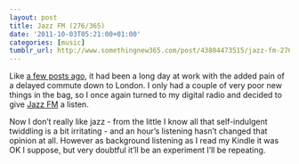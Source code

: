 ```yaml
---
layout: post
title: Jazz FM (276/365)
date: '2011-10-03T05:21:00+01:00'
categories: [music]
tumblr_url: http://www.somethingnew365.com/post/43804473515/jazz-fm-276365
---
```

Like [a few posts ago](/wagners-ring-264365), it had been a long day at work with the added pain of a delayed commute down to London. I only had a couple of very poor new things in the bag, so I once again turned to my digital radio and decided to give [Jazz FM](http://www.jazzfm.com/) a listen.

Now I don’t really like jazz - from the little I know all that self-indulgent twiddling is a bit irritating - and an hour’s listening hasn’t changed that opinion at all. However as background listening as I read my Kindle it was OK I suppose, but very doubtful it’ll be an experiment I’ll be repeating.
